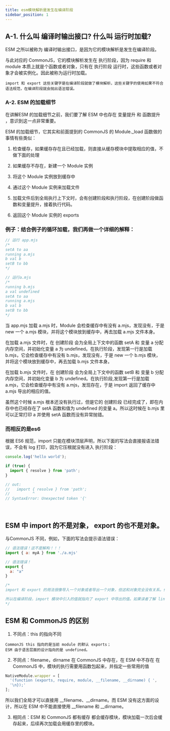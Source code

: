 ```yaml
---
title: esm模块解析是发生在编译阶段
sidebar_position: 1
---
```


## A-1. 什么叫 编译时输出接口? 什么叫 运行时加载?
ESM 之所以被称为 编译时输出接口，是因为它的模块解析是发生在编译阶段。

与此对应的 CommonJS，它的模块解析发生在 执行阶段，因为 require 和 module 本质上就是个函数或者对象，只有在 执行阶段 运行时，这些函数或者对象才会被实例化。因此被称为运行时加载。
```
import 和 export 这些关键字是在编译阶段就做了模块解析，这些关键字的使用如果不符合语法规范，在编译阶段就会抛出语法错误。
```

### A-2. ESM 的加载细节
在讲解ESM 的加载细节之前，我们要了解 ESM 中也存在 变量提升 和 函数提升 ，意识到这一点非常重要。

ESM 的加载细节，它其实和前面提到的 CommonJS 的 Module._load 函数做的事情有些类似：
1. 检查缓存，如果缓存存在且已经加载，则直接从缓存模块中提取相应的值，不做下面的处理

2. 如果缓存不存在，新建一个 Module 实例

3. 将这个 Module 实例放到缓存中

4. 通过这个 Module 实例来加载文件

5. 加载文件后到全局执行上下文时，会有创建阶段和执行阶段，在创建阶段做函数和变量提升，接着执行代码。

6. 返回这个 Module 实例的 exports

### 例子：结合例子的循环加载，我们再做一个详细的解释：
```javaScript
// 运行 app.mjs
/*
setA to aa
running a.mjs
b val b
setB to bb
*/

// 运行a.mjs
/*
running b.mjs
a val undefined
setA to aa
running a.mjs
b val b
setB to bb
*/
```
当 app.mjs 加载 a.mjs 时，Module 会检查缓存中有没有 a.mjs，发现没有，于是 new 一个 a.mjs 模块，并将这个模块放到缓存中，再去加载 a.mjs 文件本身。

在加载 a.mjs 文件时，在 创建阶段 会为全局上下文中的函数 setA 和 变量 a 分配内存空间，并初始化变量 a 为 undefined。在执行阶段，发现第一行是加载 b.mjs，它会检查缓存中有没有 b.mjs，发现没有，于是 new 一个 b.mjs 模块，并将这个模块放到缓存中，再去加载 b.mjs 文件本身。

在加载 b.mjs 文件时，在 创建阶段 会为全局上下文中的函数 setB 和 变量 b 分配内存空间，并初始化变量 b 为 undefined。在执行阶段,发现第一行是加载 a.mjs，它会检查缓存中有没有 a.mjs，发现存在，于是 import 返回了缓存中 a.mjs 导出的相应的值。

虽然这个时候 a.mjs 根本还没有执行过，但是它的 创建阶段 已经完成了，即在内存中也已经存在了 setA 函数和值为 undefined 的变量 a。所以这时候在 b.mjs 里可以正常打印 a 并使用 setA 函数而没有异常抛错。

### 而相反的是es6
根据 ES6 规范，import 只能在模块顶层声明，所以下面的写法会直接报语法错误，不会有 log 打印，因为它压根就没有进入 执行阶段：
```javaScript
console.log('hello world');

if (true) {
  import { resolve } from 'path';
}

// out:
//   import { resolve } from 'path';
//          ^
// SyntaxError: Unexpected token '{'
```

<br />

## ESM 中 import 的不是对象， export 的也不是对象。
与CommonJS 不同，例如，下面的写法会提示语法错误：
```javaScript
// 语法错误！这不是解构！！！
import { a: myA } from './a.mjs'

// 语法错误！
export {
  a: "a"
}

/*
import 和 export 的用法很像导入一个对象或者导出一个对象，但这和对象完全没有关系。他们的用法是 ECMAScript 语言层面的设计的，并且“恰巧”的对象的使用类似。

所以在编译阶段，import 模块中引入的值就指向了 export 中导出的值。如果读者了解 linux，这就有点像 linux 中的硬链接，指向同一个 inode。或者拿栈和堆来比喻，这就像两个指针指向了同一个栈。
*/
```

## ESM 和 CommonJS 的区别
1. 不同点：this 的指向不同
```
CommonJS this 指向的是当前 module 的默认 exports；
ESM 由于语言层面的设计指向的是 undefined。
```
2. 不同点：filename，dirname 在 CommonJS 中存在，在 ESM 中不存在
在 CommonJS 中，模块的执行需要用函数包起来，并指定一些常用的值
```javaScript
NativeModule.wrapper = [
  '(function (exports, require, module, __filename, __dirname) { ',
  '\n});'
];
```

所以我们全局才可以直接用 __filename、__dirname。而 ESM 没有这方面的设计，所以在 ESM 中不能直接使用 __filename 和 __dirname。

3. 相同点：ESM 和 CommonJS 都有缓存
都会缓存模块，模块加载一次后会缓存起来，后续再次加载会用缓存里的模块。

